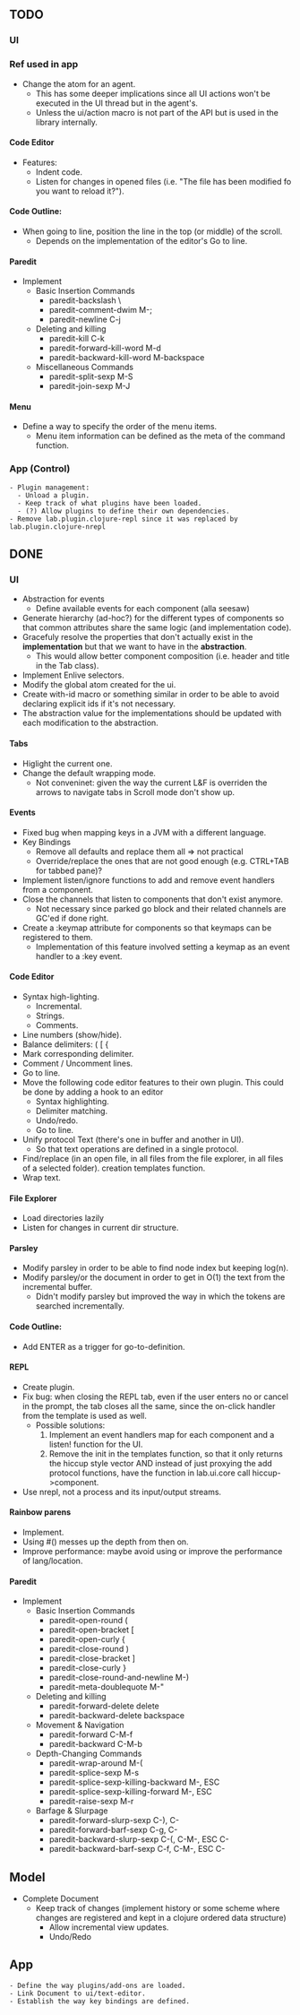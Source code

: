 ## TODO

### UI

### Ref used in app
  - Change the atom for an agent.
    - This has some deeper implications since all UI actions won't be executed in the UI thread but in the agent's.
    - Unless the ui/action macro is not part of the API but is used in the library internally.

#### Code Editor
  - Features:
    - Indent code.
    - Listen for changes in opened files (i.e. "The file has been modified fo you want to reload it?").

#### Code Outline:
  - When going to line, position the line in the top (or middle) of the scroll.
    - Depends on the implementation of the editor's Go to line.

#### Paredit
  - Implement
    - Basic Insertion Commands
      - paredit-backslash \
      - paredit-comment-dwim M-;
      - paredit-newline C-j
    - Deleting and killing
      - paredit-kill C-k
      - paredit-forward-kill-word M-d
      - paredit-backward-kill-word M-backspace
    - Miscellaneous Commands
      - paredit-split-sexp M-S
      - paredit-join-sexp M-J

#### Menu
  - Define a way to specify the order of the menu items.
    - Menu item information can be defined as the meta of the command function.

### App (Control)
    - Plugin management:
      - Unload a plugin.
      - Keep track of what plugins have been loaded.
      - (?) Allow plugins to define their own dependencies.
    - Remove lab.plugin.clojure-repl since it was replaced by lab.plugin.clojure-nrepl

## DONE

### UI
  - Abstraction for events
    - Define available events for each component (alla seesaw)
  - Generate hierarchy (ad-hoc?) for the different types of components so that common attributes share the same logic (and implementation code).
  - Gracefuly resolve the properties that don't actually exist in the **implementation** but that we want to have in the **abstraction**.
    - This would allow better component composition (i.e. header and title in the Tab class).
  - Implement Enlive selectors.
  - Modify the global atom created for the ui.
  - Create with-id macro or something similar in order to be able to avoid declaring explicit ids if it's not necessary.
  - The abstraction value for the implementations should be updated with each modification to the abstraction.

#### Tabs
  - Higlight the current one.
  - Change the default wrapping mode.
    - Not conveninet: given the way the current L&F is overriden the arrows to navigate tabs in Scroll mode don't show up.

#### Events
  - Fixed bug when mapping keys in a JVM with a different language.
  - Key Bindings
    - Remove all defaults and replace them all => not practical
    - Override/replace the ones that are not good enough (e.g. CTRL+TAB for tabbed pane)?
  - Implement listen/ignore functions to add and remove event handlers from a component.
  - Close the channels that listen to components that don't exist anymore.
    - Not necessary since parked go block and their related channels are GC'ed if done right.
  - Create a :keymap attribute for components so that keymaps can be registered to them.
    - Implementation of this feature involved setting a keymap as an event handler to a :key event.

#### Code Editor
  - Syntax high-lighting.
    - Incremental.
    - Strings.
    - Comments.
  - Line numbers (show/hide).
  - Balance delimiters: ( \[ {
  - Mark corresponding delimiter.
  - Comment / Uncomment lines.
  - Go to line.
  - Move the following code editor features to their own plugin. This could be done by adding a hook to an editor
    - Syntax highlighting.
    - Delimiter matching.
    - Undo/redo.
    - Go to line.
  - Unify protocol Text (there's one in buffer and another in UI).
    - So that text operations are defined in a single protocol.
  - Find/replace (in an open file, in all files from the file explorer, in all files of a selected folder). creation templates function.
  - Wrap text.

#### File Explorer
  - Load directories lazily
  - Listen for changes in current dir structure.

#### Parsley
  - Modify parsley in order to be able to find node index but keeping log(n).
  - Modify parsley/or the document in order to get in O(1) the text from the incremental buffer.
    - Didn't modify parsley but improved the way in which the tokens are searched incrementally.

#### Code Outline:
  - Add ENTER as a trigger for go-to-definition.

#### REPL
  - Create plugin.
  - Fix bug: when closing the REPL tab, even if the user enters no or cancel in the prompt, the
  tab closes all the same, since the on-click handler from the template is used as well.
    - Possible solutions:
      1. Implement an event handlers map for each component and a listen! function for the UI.
      2. Remove the init in the templates function, so that it only returns the hiccup style vector AND instead of just proxying the add protocol functions, have the function in lab.ui.core call hiccup->component.  
  - Use nrepl, not a process and its input/output streams.

#### Rainbow parens
  - Implement.
  - Using #() messes up the depth from then on.
  - Improve performance: maybe avoid using or improve the performance of lang/location.

#### Paredit
  - Implement
    - Basic Insertion Commands
      - paredit-open-round (
      - paredit-open-bracket \[
      - paredit-open-curly {
      - paredit-close-round )
      - paredit-close-bracket ]
      - paredit-close-curly }
      - paredit-close-round-and-newline M-)
      - paredit-meta-doublequote M-"
    - Deleting and killing
      - paredit-forward-delete delete
      - paredit-backward-delete backspace
    - Movement & Navigation
      - paredit-forward C-M-f
      - paredit-backward C-M-b
    - Depth-Changing Commands
      - paredit-wrap-around M-(
      - paredit-splice-sexp M-s
      - paredit-splice-sexp-killing-backward M-<up>, ESC <up>
      - paredit-splice-sexp-killing-forward M-<down>, ESC <down>
      - paredit-raise-sexp M-r
    - Barfage & Slurpage
      - paredit-forward-slurp-sexp C-), C-<right>
      - paredit-forward-barf-sexp C-g, C-<left>
      - paredit-backward-slurp-sexp C-(, C-M-<left>, ESC C-<left>
      - paredit-backward-barf-sexp C-f, C-M-<right>, ESC C-<right>

## Model
  - Complete Document
    - Keep track of changes (implement history or some scheme where changes are registered and kept in a clojure ordered data
 structure)
      - Allow incremental view updates.
      - Undo/Redo

## App
    - Define the way plugins/add-ons are loaded.
    - Link Document to ui/text-editor.
    - Establish the way key bindings are defined.
